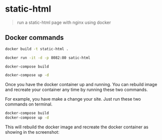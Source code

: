 # static-html
> run a static-html page with nginx using docker 

## Docker commands

```bash
docker build -t static-html .
```
```bash
docker run -it -d -p 8082:80 satic-html
```
```bash
docker-compose build
```
```bash
docker-compose up -d
```

Once you have the docker container up and running. You can rebuild image and recreate your container any time by running these two commands.

For example, you have make a change your site. Just run these two commands on terminal.
```bash
docker-compose build
docker-compose up -d
```
This will rebuild the docker image and recreate the docker container as showing in the screenshot: